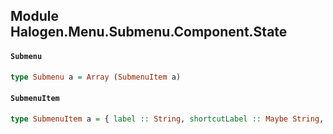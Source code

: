 ## Module Halogen.Menu.Submenu.Component.State

#### `Submenu`

``` purescript
type Submenu a = Array (SubmenuItem a)
```

#### `SubmenuItem`

``` purescript
type SubmenuItem a = { label :: String, shortcutLabel :: Maybe String, value :: a }
```



